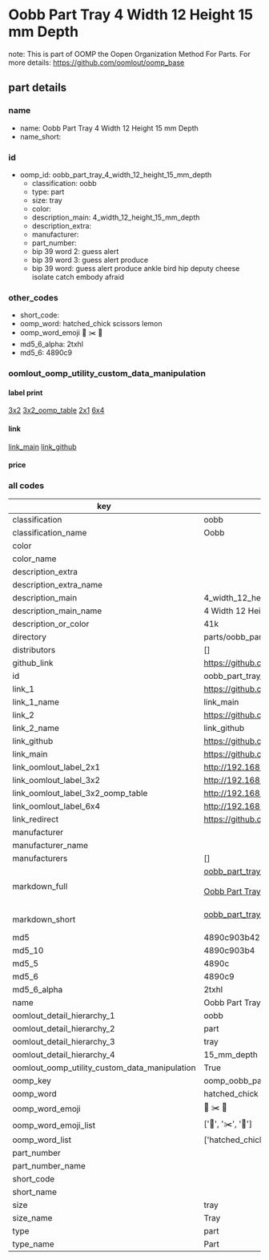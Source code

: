 # Oobb Part Tray 4 Width 12 Height 15 mm Depth  

note: This is part of OOMP the Oopen Organization Method For Parts. For more details: https://github.com/oomlout/oomp_base

##  part details
  







### name
* name: Oobb Part Tray 4 Width 12 Height 15 mm Depth
* name_short: 
### id
* oomp_id: oobb_part_tray_4_width_12_height_15_mm_depth
  * classification: oobb
  * type: part
  * size: tray
  * color: 
  * description_main: 4_width_12_height_15_mm_depth
  * description_extra: 
  * manufacturer: 
  * part_number: 
  * bip 39 word 2: guess alert
  * bip 39 word 3: guess alert produce
  * bip 39 word: guess alert produce ankle bird hip deputy cheese isolate catch embody afraid

### other_codes
* short_code: 
* oomp_word: hatched_chick scissors lemon
* oomp_word_emoji :hatched_chick: :scissors: :lemon:
* md5_6_alpha: 2txhl
* md5_6: 4890c9






### oomlout_oomp_utility_custom_data_manipulation
#### label print
[3x2](http://192.168.1.245:1112/?label=oomp%202txhl)
[3x2_oomp_table](http://192.168.1.108:1112/?label=oomp%202txhl)
[2x1](http://192.168.1.242:1112/?label=oomp%202txhl)
[6x4](http://192.168.1.55:1112/?label=oomp%202txhl)    

#### link

[link_main](https://github.com/oomlout/oomlout_oomp_version_1_messy/tree/main/parts/oobb_part_tray_4_width_12_height_15_mm_depth) [link_github](https://github.com/oomlout/oomlout_oomp_version_1_messy/tree/main/parts/oobb_part_tray_4_width_12_height_15_mm_depth)                             

#### price







### all codes 
| key | value |  
| --- | --- |  
| classification | oobb |  
| classification_name | Oobb |  
| color |  |  
| color_name |  |  
| description_extra |  |  
| description_extra_name |  |  
| description_main | 4_width_12_height_15_mm_depth |  
| description_main_name | 4 Width 12 Height 15 mm Depth |  
| description_or_color | 41k |  
| directory | parts/oobb_part_tray_4_width_12_height_15_mm_depth |  
| distributors | [] |  
| github_link | https://github.com/oomlout/oomlout_oomp_part_src/tree/main/parts/oobb_part_tray_4_width_12_height_15_mm_depth |  
| id | oobb_part_tray_4_width_12_height_15_mm_depth |  
| link_1 | https://github.com/oomlout/oomlout_oomp_version_1_messy/tree/main/parts/oobb_part_tray_4_width_12_height_15_mm_depth |  
| link_1_name | link_main |  
| link_2 | https://github.com/oomlout/oomlout_oomp_version_1_messy/tree/main/parts/oobb_part_tray_4_width_12_height_15_mm_depth |  
| link_2_name | link_github |  
| link_github | https://github.com/oomlout/oomlout_oomp_version_1_messy/tree/main/parts/oobb_part_tray_4_width_12_height_15_mm_depth |  
| link_main | https://github.com/oomlout/oomlout_oomp_version_1_messy/tree/main/parts/oobb_part_tray_4_width_12_height_15_mm_depth |  
| link_oomlout_label_2x1 | http://192.168.1.242:1112/?label=oomp%202txhl |  
| link_oomlout_label_3x2 | http://192.168.1.245:1112/?label=oomp%202txhl |  
| link_oomlout_label_3x2_oomp_table | http://192.168.1.108:1112/?label=oomp%202txhl |  
| link_oomlout_label_6x4 | http://192.168.1.55:1112/?label=oomp%202txhl |  
| link_redirect | https://github.com/oomlout/oomlout_oomp_version_1_messy/tree/main/parts/oobb_part_tray_4_width_12_height_15_mm_depth |  
| manufacturer |  |  
| manufacturer_name |  |  
| manufacturers | [] |  
| markdown_full | [oobb_part_tray_4_width_12_height_15_mm_depth](none)<br>[](none)<br>[Oobb Part Tray 4 Width 12 Height 15 Mm Depth](none)<br><br> |  
| markdown_short | [oobb_part_tray_4_width_12_height_15_mm_depth](none)<br><br> |  
| md5 | 4890c903b4272769af8b409357418b3b |  
| md5_10 | 4890c903b4 |  
| md5_5 | 4890c |  
| md5_6 | 4890c9 |  
| md5_6_alpha | 2txhl |  
| name | Oobb Part Tray 4 Width 12 Height 15 mm Depth |  
| oomlout_detail_hierarchy_1 | oobb |  
| oomlout_detail_hierarchy_2 | part |  
| oomlout_detail_hierarchy_3 | tray |  
| oomlout_detail_hierarchy_4 | 15_mm_depth |  
| oomlout_oomp_utility_custom_data_manipulation | True |  
| oomp_key | oomp_oobb_part_tray_4_width_12_height_15_mm_depth |  
| oomp_word | hatched_chick scissors lemon |  
| oomp_word_emoji | :hatched_chick: :scissors: :lemon: |  
| oomp_word_emoji_list | [':hatched_chick:', ':scissors:', ':lemon:'] |  
| oomp_word_list | ['hatched_chick', 'scissors', 'lemon'] |  
| part_number |  |  
| part_number_name |  |  
| short_code |  |  
| short_name |  |  
| size | tray |  
| size_name | Tray |  
| type | part |  
| type_name | Part |  
